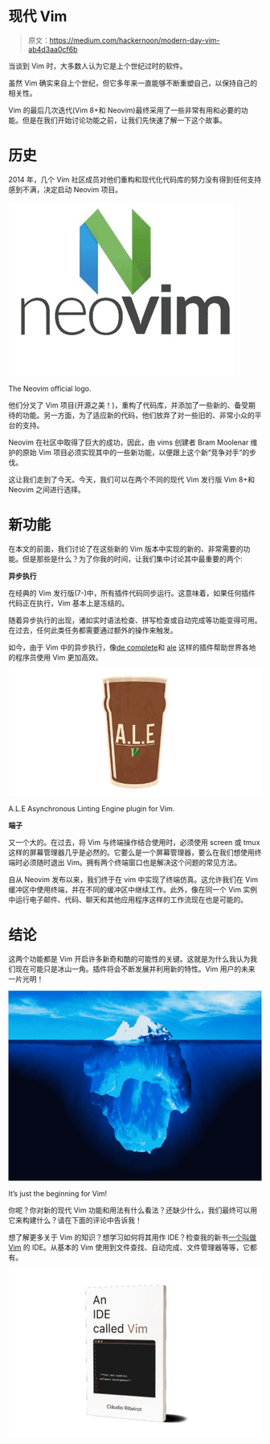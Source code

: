 # 现代 Vim

> 原文：<https://medium.com/hackernoon/modern-day-vim-ab4d3aa0cf6b>

当谈到 Vim 时，大多数人认为它是上个世纪过时的软件。

虽然 Vim 确实来自上个世纪，但它多年来一直能够不断重塑自己，以保持自己的相关性。

Vim 的最后几次迭代(Vim 8+和 Neovim)最终采用了一些非常有用和必要的功能。但是在我们开始讨论功能之前，让我们先快速了解一下这个故事。

# **历史**

2014 年，几个 Vim 社区成员对他们重构和现代化代码库的努力没有得到任何支持感到不满，决定启动 Neovim 项目。

![](img/39ce939db10ed008f07d6a495587fb62.png)

The Neovim official logo.

他们分叉了 Vim 项目(开源之美！)，重构了代码库，并添加了一些新的、备受期待的功能。另一方面，为了适应新的代码，他们放弃了对一些旧的、非常小众的平台的支持。

Neovim 在社区中取得了巨大的成功，因此，由 vims 创建者 Bram Moolenar 维护的原始 Vim 项目必须实现其中的一些新功能，以便跟上这个新“竞争对手”的步伐。

这让我们走到了今天。今天，我们可以在两个不同的现代 Vim 发行版 Vim 8+和 Neovim 之间进行选择。

# **新功能**

在本文的前面，我们讨论了在这些新的 Vim 版本中实现的新的、非常需要的功能。但是那些是什么？为了你我的时间，让我们集中讨论其中最重要的两个:

**异步执行**

在经典的 Vim 发行版(7-)中，所有插件代码同步运行。这意味着，如果任何插件代码正在执行，Vim 基本上是冻结的。

随着异步执行的出现，诸如实时语法检查、拼写检查或自动完成等功能变得可用。在过去，任何此类任务都需要通过额外的操作来触发。

如今，由于 Vim 中的异步执行，像[de complete](https://github.com/Shougo/deoplete.nvim)和 [ale](https://github.com/w0rp/ale) 这样的插件帮助世界各地的程序员使用 Vim 更加高效。

![](img/e99d4a196edd39935e337bf923afc464.png)

A.L.E Asynchronous Linting Engine plugin for Vim.

**端子**

又一个大的。在过去，将 Vim 与终端操作结合使用时，必须使用 screen 或 tmux 这样的屏幕管理器几乎是必然的。它要么是一个屏幕管理器，要么在我们想使用终端时必须随时退出 Vim。拥有两个终端窗口也是解决这个问题的常见方法。

自从 Neovim 发布以来，我们终于在 vim 中实现了终端仿真。这允许我们在 Vim 缓冲区中使用终端，并在不同的缓冲区中继续工作。此外，像在同一个 Vim 实例中运行电子邮件、代码、聊天和其他应用程序这样的工作流现在也是可能的。

# 结论

这两个功能都是 Vim 开启许多新奇和酷的可能性的关键。这就是为什么我认为我们现在可能只是冰山一角。插件将会不断发展并利用新的特性。Vim 用户的未来一片光明！

![](img/13248378c57f0b791a7a548b983ea23a.png)

It’s just the beginning for Vim!

你呢？你对新的现代 Vim 功能和用法有什么看法？还缺少什么，我们最终可以用它来构建什么？请在下面的评论中告诉我！

想了解更多关于 Vim 的知识？想学习如何将其用作 IDE？检查我的新书[一个叫做 Vim](https://leanpub.com/anidecalledvim) 的 IDE。从基本的 Vim 使用到文件查找、自动完成、文件管理器等等，它都有。

![](img/7c11bf96136c2267dfc6a125f2d7c2e4.png)